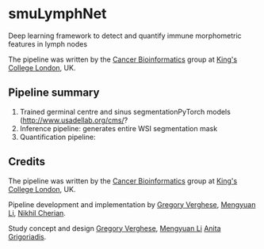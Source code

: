 # smuLymphNet
Deep learning framework to detect and quantify immune morphometric features in lymph nodes

The pipeline was written by the [Cancer Bioinformatics][url_cb] group at [King's College London][url_kcl], UK.

## Pipeline summary 
1. Trained germinal centre and sinus segmentationPyTorch models (http://www.usadellab.org/cms/?
2. Inference pipeline: generates entire WSI segmentation mask
3. Quantification pipeline:

## Credits

The pipeline was written by the [Cancer Bioinformatics][url_cb] group at [King's College London][url_kcl], UK.

Pipeline development and implementation by [Gregory Verghese](gregory.e.verghese@kcl.ac.uk), [Mengyuan Li](mengyuan.3.li@@kcl.ac.uk), [Nikhil Cherian](nikhilcherian30@gmail.com). 

Study concept and design [Gregory Verghese](gregory.verghese.@kcl.ac.uk), [Mengyuan Li](mengyuan.3.li@@kcl.ac.uk) [Anita Grigoriadis](anita.grigoriadis@kcl.ac.uk).

[url_cb]: http://cancerbioinformatics.co.uk/
[url_kcl]: https://www.kcl.ac.uk/

